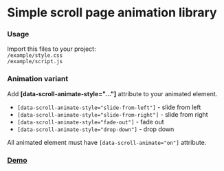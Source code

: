 # Simple scroll page animation library

### Usage

Import this files to your project:  
`/example/style.css`  
`/example/script.js` 

### Animation variant

Add <strong>[data-scroll-animate-style="..."]</strong> attribute to your animated element.


- `[data-scroll-animate-style="slide-from-left"]` - slide from left  
- `[data-scroll-animate-style="slide-from-right"]` - slide from right  
- `[data-scroll-animate-style="fade-out"]` - fade out  
- `[data-scroll-animate-style="drop-down"]` - drop down  


All animated element must have `[data-scroll-animate="on"]` attribute.

### [Demo](https://mistercrude.github.io/simple-scroll-animation/)
